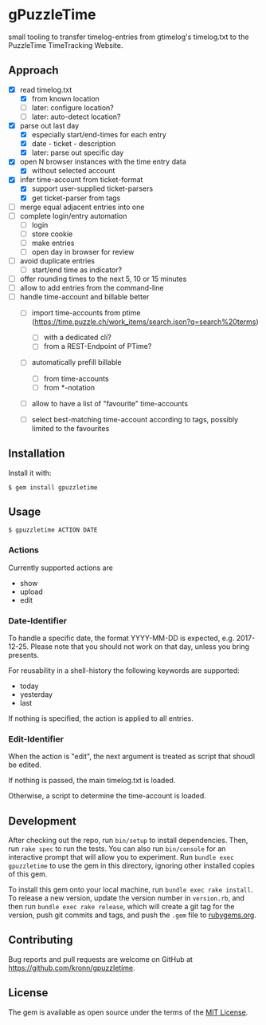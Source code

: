 # gPuzzleTime

small tooling to transfer timelog-entries from gtimelog's timelog.txt to the PuzzleTime TimeTracking Website.

## Approach

- [x] read timelog.txt
  - [x] from known location
  - [ ] later: configure location?
  - [ ] later: auto-detect location?
- [x] parse out last day
  - [x] especially start/end-times for each entry
  - [x] date - ticket - description
  - [x] later: parse out specific day
- [x] open N browser instances with the time entry data
  - [x] without selected account
- [x] infer time-account from ticket-format
  - [x] support user-supplied ticket-parsers
  - [x] get ticket-parser from tags
- [ ] merge equal adjacent entries into one
- [ ] complete login/entry automation
  - [ ] login
  - [ ] store cookie
  - [ ] make entries
  - [ ] open day in browser for review
- [ ] avoid duplicate entries
  - [ ] start/end time as indicator?
- [ ] offer rounding times to the next 5, 10 or 15 minutes
- [ ] allow to add entries from the command-line
- [ ] handle time-account and billable better
  - [ ] import time-accounts from ptime (https://time.puzzle.ch/work_items/search.json?q=search%20terms)
    - [ ] with a dedicated cli?
    - [ ] from a REST-Endpoint of PTime?
  - [ ] automatically prefill billable
    - [ ] from time-accounts
    - [ ] from *-notation
  - [ ] allow to have a list of "favourite" time-accounts
  - [ ] select best-matching time-account according to tags, possibly limited to the favourites


## Installation

Install it with:

    $ gem install gpuzzletime

## Usage

    $ gpuzzletime ACTION DATE

### Actions

Currently supported actions are

- show
- upload
- edit

### Date-Identifier

To handle a specific date, the format YYYY-MM-DD is expected, e.g. 2017-12-25. Please note that you should not work on that day, unless you bring presents.

For reusability in a shell-history the following keywords are supported:

- today
- yesterday
- last

If nothing is specified, the action is applied to all entries.

### Edit-Identifier

When the action is "edit", the next argument is treated as script that shoudl be edited.

If nothing is passed, the main timelog.txt is loaded.

Otherwise, a script to determine the time-account is loaded.

## Development

After checking out the repo, run `bin/setup` to install dependencies. Then, run `rake spec` to run the tests. You can also run `bin/console` for an interactive prompt that will allow you to experiment. Run `bundle exec gpuzzletime` to use the gem in this directory, ignoring other installed copies of this gem.

To install this gem onto your local machine, run `bundle exec rake install`. To release a new version, update the version number in `version.rb`, and then run `bundle exec rake release`, which will create a git tag for the version, push git commits and tags, and push the `.gem` file to [rubygems.org](https://rubygems.org).

## Contributing

Bug reports and pull requests are welcome on GitHub at https://github.com/kronn/gpuzzletime.


## License

The gem is available as open source under the terms of the [MIT License](http://opensource.org/licenses/MIT).
